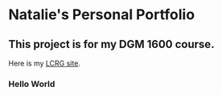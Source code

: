 # Natalie's Personal Portfolio
 
## This project is for my DGM 1600 course.
 
Here is my [LCRG site](www.rosemarykirk.com).
### Hello World
